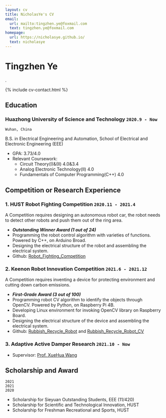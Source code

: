 ```yaml
---
layout: cv
title: NicholasYe's CV
email:
  url: mailto:tingzhen.ye@foxmail.com
  text: tingzhen.ye@foxmail.com
homepage:
  url: https://nicholasye.github.io/
  text: nicholasye
---
```


# Tingzhen Ye
.

<!--
include contact information from the front matter
Supported arguments:
    - homepage: url, text
    - phone
    - email
-->

{% include cv-contact.html %}

## Education

### **Huazhong University of Science and Technology** `2020.9 - Now`

```
Wuhan, China
```

B.S. in Electrical Engineering and Automation, School of Electrical and Electronic Engineering (EEE)
- GPA: 3.73/4.0
- Relevant Coursework: 
  - Circuit Theory(I)&(II) 4.0&3.4 
  - Analog Electronic Technology(II) 4.0 
  - Fundamentals of Computer Programming(C++) 4.0

## Competition or Research Experience

### **1. HUST Robot Fighting Competition** `2020.11 - 2021.4`
A Competition requires designing an autonomous robot car, the robot needs to detect other robots and push them out of the ring area. 

- _**Outstanding Winner Award (1 out of 24)**_<br>
- Programming the robot control algorithm with varieties of functions. Powered by C++, on Arduino Broad.
- Designing the electrical structure of the robot and assembling the electrical system.
- Github: [Robot_Fighting_Competition](https://github.com/NicholasYe/Robot_Fighting_Competition)

### **2. Keenon Robot Innovation Competition** `2021.6 - 2021.12`
A Competition requires inventing a device for protecting environment and cutting down carbon emissions. 

- _**First-Grade Award (3 out of 100)**_<br>
- Programming robot CV algorithm to identify the objects through OpenCV. Powered by Python, on Raspberry Pi 4B.
- Developing Linux environment for invoking OpenCV library on Raspberry Board.
- Designing the electrical structure of the device and assembling the electrical system.
- Github: [Rubbish_Recycle_Robot](https://github.com/NicholasYe/Rubbish_Recycle_Robot) and [Rubbish_Recycle_Robot_CV](https://github.com/NicholasYe/Rubbish_Recycle_Robot_CV)

### **3. Adaptive Active Damper Research** `2021.10 - Now`

- Supervisor: [Prof. XueHua Wang](http://faculty.hust.edu.cn/wangxuehua/zh_CN/index.htm)

## Scholarship and Award

```
2021
2021
2020
```

- Scholarship for Sieyuan Outstanding Students, EEE (11/420)
- Scholarship for Scientific and Technological Innovation, HUST
- Scholarship for Freshman Recreational and Sports, HUST



<!-- ### Footer

Last updated: May 2013 -->
